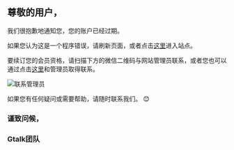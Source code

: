 ﻿
## 尊敬的用户，

我们很抱歉地通知您，您的账户已经过期。

如果您认为这是一个程序错误，请刷新页面，或者点击[这里](http://www.gtalk.site)进入站点。

要续订您的会员资格，请扫描下方的微信二维码与网站管理员联系，或者您也可以通过点击[这里](https://work.weixin.qq.com/kfid/kfcdf624e09740106c5)和管理员取得联系。

![联系管理员](http://47.102.135.18/chatapi/images/wechatcode.jpg)

如果您有任何疑问或需要帮助，请随时联系我们。 😊

### 谨致问候，

### Gtalk团队